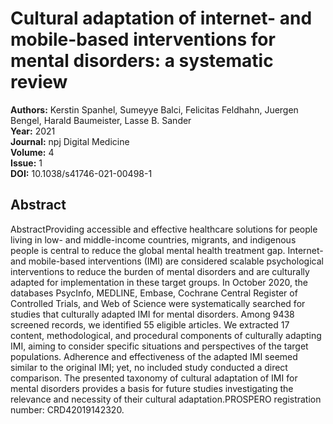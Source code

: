 # Cultural adaptation of internet- and mobile-based interventions for mental disorders: a systematic review

**Authors:** Kerstin Spanhel, Sumeyye Balci, Felicitas Feldhahn, Juergen Bengel, Harald Baumeister, Lasse B. Sander  
**Year:** 2021  
**Journal:** npj Digital Medicine  
**Volume:** 4  
**Issue:** 1  
**DOI:** 10.1038/s41746-021-00498-1  

## Abstract
AbstractProviding accessible and effective healthcare solutions for people living in low- and middle-income countries, migrants, and indigenous people is central to reduce the global mental health treatment gap. Internet- and mobile-based interventions (IMI) are considered scalable psychological interventions to reduce the burden of mental disorders and are culturally adapted for implementation in these target groups. In October 2020, the databases PsycInfo, MEDLINE, Embase, Cochrane Central Register of Controlled Trials, and Web of Science were systematically searched for studies that culturally adapted IMI for mental disorders. Among 9438 screened records, we identified 55 eligible articles. We extracted 17 content, methodological, and procedural components of culturally adapting IMI, aiming to consider specific situations and perspectives of the target populations. Adherence and effectiveness of the adapted IMI seemed similar to the original IMI; yet, no included study conducted a direct comparison. The presented taxonomy of cultural adaptation of IMI for mental disorders provides a basis for future studies investigating the relevance and necessity of their cultural adaptation.PROSPERO registration number: CRD42019142320.

